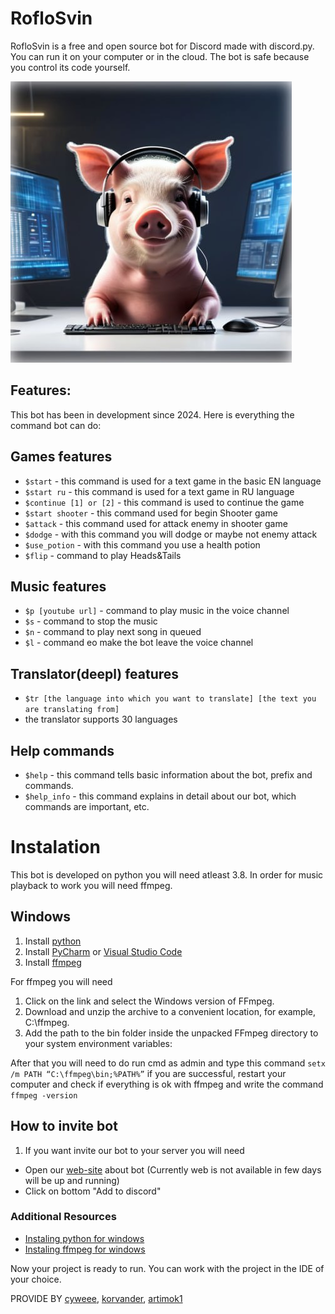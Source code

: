 # RofloSvin

RofloSvin is a free and open source bot for Discord made with discord.py. You can run it on your computer or in the cloud. The bot is safe because you control its code yourself.

![doc-svin](img/doc-svin.jpg)

## Features:

This bot has been in development since 2024. Here is everything the command bot can do:

## Games features

- `$start` - this command is used for a text game in the basic EN language
- `$start ru` - this command is used for a text game in RU language
- `$continue [1] or [2]` - this command is used to continue the game
- `$start shooter` - this command used for begin Shooter game
- `$attack` - this command used for attack enemy in shooter game
- `$dodge` - with this command you will dodge or maybe not enemy attack
- `$use_potion` - with this command you use a health potion
- `$flip` - command to play Heads&Tails

## Music features

- `$p [youtube url]` - command to play music in the voice channel
- `$s` - command to stop the music
- `$n` - command to play next song in queued
- `$l` - command еo make the bot leave the voice channel

## Translator(deepl) features

- `$tr [the language into which you want to translate] [the text you are translating from]`
- the translator supports 30 languages

## Help commands

- `$help` - this command tells basic information about the bot, prefix and commands.
- `$help_info` - this command explains in detail about our bot, which commands are important, etc.


# Instalation

This bot is developed on python you will need atleast 3.8. In order for music playback to work you will need ffmpeg.

## Windows

1. Install [python](https://www.python.org/downloads/)
2. Install [PyCharm](https://www.jetbrains.com/pycharm/) or [Visual Studio Code](https://code.visualstudio.com/download)
3. Install [ffmpeg](https://www.ffmpeg.org/download.html)

For ffmpeg you will need

1. Click on the link and select the Windows version of FFmpeg.
2. Download and unzip the archive to a convenient location, for example, C:\ffmpeg.
3. Add the path to the bin folder inside the unpacked FFmpeg directory to your system environment variables:

After that you will need to do run cmd as admin and type this command `setx /m PATH “C:\ffmpeg\bin;%PATH%”`
if you are successful, restart your computer and check if everything is ok with ffmpeg and write the command `ffmpeg -version`

## How to invite bot

1. If you want invite our bot to your server you will need
- Open our [web-site]() about bot (Currently web is not available in few days will be up and running)
- Click on bottom "Add  to discord"


### Additional Resources

- [Instaling python for windows](https://docs.python.org/3/using/windows.html)
- [Instaling ffmpeg for windows](https://www.geeksforgeeks.org/how-to-install-ffmpeg-on-windows/)



Now your project is ready to run. You can work with the project in the IDE of your choice.



PROVIDE BY [cyweee](https://github.com/cyweee), [korvander](https://github.com/KoRvAndeR), [artimok1](https://github.com/Artimok1)

